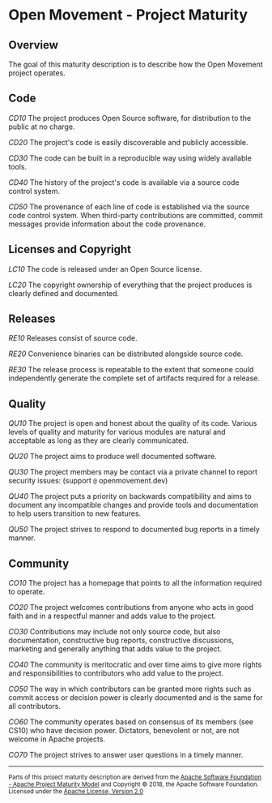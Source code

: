 # Open Movement - Project Maturity

## Overview

The goal of this maturity description is to describe how the Open Movement project operates. 


## Code

*CD10* The project produces Open Source software, for distribution to the public at no charge.

*CD20* The project's code is easily discoverable and publicly accessible.

*CD30* The code can be built in a reproducible way using widely available tools. 

*CD40* The history of the project's code is available via a source code control system. 

*CD50* The provenance of each line of code is established via the source code control system. When third-party contributions are committed, commit messages provide information about the code provenance.


## Licenses and Copyright

*LC10* The code is released under an Open Source license. 

*LC20* The copyright ownership of everything that the project produces is clearly defined and documented.


## Releases

*RE10* Releases consist of source code.

*RE20* Convenience binaries can be distributed alongside source code.

*RE30* The release process is repeatable to the extent that someone could independently generate the complete set of artifacts required for a release. 


## Quality

*QU10* The project is open and honest about the quality of its code. Various levels of quality and maturity for various modules are natural and acceptable as long as they are clearly communicated. 

*QU20* The project aims to produce well documented software.

*QU30* The project members may be contact via a private channel to report security issues: (support `@` openmovement.dev)

*QU40* The project puts a priority on backwards compatibility and aims to document any incompatible changes and provide tools and documentation to help users transition to new features. 

*QU50* The project strives to respond to documented bug reports in a timely manner. 


## Community

*CO10* The project has a homepage that points to all the information required to operate. 

*CO20* The project welcomes contributions from anyone who acts in good faith and in a respectful manner and adds value to the project. 

*CO30* Contributions may include not only source code, but also documentation, constructive bug reports, constructive discussions, marketing and generally anything that adds value to the project. 

*CO40* The community is meritocratic and over time aims to give more rights and responsibilities to contributors who add value to the project. 

*CO50* The way in which contributors can be granted more rights such as commit access or decision power is clearly documented and is the same for all contributors. 

*CO60* The community operates based on consensus of its members (see CS10) who have decision power. Dictators, benevolent or not, are not welcome in Apache projects. 

*CO70* The project strives to answer user questions in a timely manner. 


---

<small>Parts of this project maturity description are derived from the [Apache Software Foundation - Apache Project Maturity Model](https://community.apache.org/apache-way/apache-project-maturity-model.html) and Copyright &copy; 2018, the Apache Software Foundation. Licensed under the [Apache License, Version 2.0](http://www.apache.org/licenses/LICENSE-2.0)</small>
